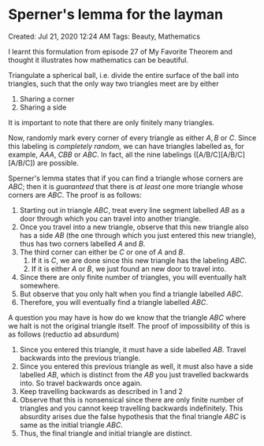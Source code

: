 # Sperner's lemma for the layman

Created: Jul 21, 2020 12:24 AM Tags: Beauty, Mathematics

I learnt this formulation from episode 27 of My Favorite Theorem and thought it illustrates how mathematics can be beautiful.

Triangulate a spherical ball, i.e. divide the entire surface of the ball into triangles, such that the only way two triangles meet are by either

1. Sharing a corner
2. Sharing a side

It is important to note that there are only finitely many triangles.

Now, randomly mark every corner of every triangle as either $A, B$ or $C$. Since this labeling is _completely random,_ we can have triangles labelled as, for example, $AAA$, $CBB$ or $ABC$. In fact, all the nine labelings \(\[A/B/C\]\[A/B/C\]\[A/B/C\]\) are possible.

Sperner's lemma states that if you can find a triangle whose corners are $ABC$; then it is _guaranteed_ that there is _at least_ one more triangle whose corners are $ABC$. The proof is as follows:

1. Starting out in triangle $ABC$, treat every line segment labelled $AB$ as a door through which you can travel into another triangle.
2. Once you travel into a new triangle, observe that this new triangle also has a side $AB$ \(the one through which you just entered this new triangle\), thus has two corners labelled $A$ and $B$.
3. The third corner can either be $C$ or one of $A$ and $B$.
   1. If it is $C$, we are done since this new triangle has the labeling $ABC$.
   2. If it is either $A$ or $B$, we just found an new door to travel into.
4. Since there are only finite number of triangles, you will eventually halt somewhere.
5. But observe that you only halt when you find a triangle labelled $ABC$.
6. Therefore, you will eventually find a triangle labelled $ABC$.

A question you may have is how do we know that the triangle $ABC$ where we halt is not the original triangle itself. The proof of impossibility of this is as follows \(reductio ad absurdum\)

1. Since you entered this triangle, it must have a side labelled $AB$. Travel backwards into the previous triangle.
2. Since you entered this previous triangle as well, it must also have a side labelled $AB$, which is distinct from the $AB$ you just travelled backwards into. So travel backwards once again.
3. Keep travelling backwards as described in 1 and 2
4. Observe that this is nonsensical since there are only finite number of triangles and you cannot keep travelling backwards indefinitely. This absurdity arises due the false hypothesis that the final triangle $ABC$ is same as the initial triangle $ABC$.
5. Thus, the final triangle and initial triangle are distinct.

